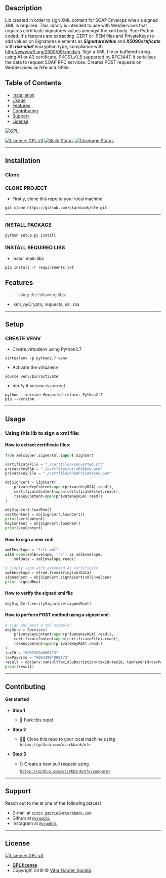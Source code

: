 ## Description
Lib created in order to sign XML content for SOAP Envelops when a signed XML is required. 
This library is intended to use with WebServices that requires certificate signatures values amongst the xml body.
Pure Python coded. It's features are extracting .CERT or .PEM files and PrivateKeys to add values 
on Signatures elements as ***SignatureValue*** and ***X509Certificate*** with ***rsa-sha1*** encryption type,
compliance with http://www.w3.org/2000/09/xmldsig. 
Sign a XML file or buffered string using A1 or A3 certificate, PKCS1_v1_5 supported by RFC3447. 
It serializes the data to request SOAP RPC services. Creates POST requests on WebServices as NFe and NFSe.

## Table of Contents


- [Installation](#installation)
- [Usage](#usage)
- [Features](#features)
- [Contributing](#contributing)
- [Support](#support)
- [License](#license)



<a href="https://gnu.org"><img src="https://www.gnu.org/graphics/gplv3-127x51.png" title="FVCproductions" alt="GPL"></a>

<!-- [![FVCproductions](https://avatars1.githubusercontent.com/u/4284691?v=3&s=200)](http://fvcproductions.com) -->
[![License: GPL v3](https://img.shields.io/badge/License-GPLv3-blue.svg)](https://www.gnu.org/licenses/gpl-3.0)
[![Build Status](http://img.shields.io/travis/badges/badgerbadgerbadger.svg?style=flat-square)](https://travis-ci.org/badges/badgerbadgerbadger)
[![Coverage Status](http://img.shields.io/coveralls/badges/badgerbadgerbadger.svg?style=flat-square)](https://coveralls.io/r/badges/badgerbadgerbadger) 

---


## Installation

### Clone

### CLONE PROJECT
- Firstly, clone this repo to your local machine

```shell
git clone https://github.com/starkbank/nfe.git
```
---
### INSTALL PACKAGE
```shell     
python setup.py install
``` 

### INSTALL REQUIRED LIBS

- Install main libs
```shell     
pip install -r requirements.txt
``` 

## Features
> Using the following libs: 
- lxml, pyCrypto, requests, ssl, rsa

---


## Setup

### CREATE VENV

- Create virtualenv using Python2.7
```shell     
virtualenv -p python2.7 venv
```
- Activate the virtualenv
```shell     
source venv/bin/activate
```
- Verify if version is correct
```shell     
python --version #expected return: Python2.7
pip --version
```

---
## Usage

### Using this lib to sign a xml file:

#### How to extract certificate files:
```python
from xmlsigner.signerXml import SignCert

certificateFile = "./certfiles/converted.crt"
privateKeyRSA = "./certfiles/privRSAkey.pem"
privateKeyFile = "./certfiles/RSAPrivateKey.pem"

objSignCert = SignCert(
    privateKeyContent=open(privateKeyRSA).read(),
    certificateContent=open(certificateFile).read(),
    rsaKeyContent=open(privateKeyRSA).read()
)

objSignCert.loadPem()
certContent = objSignCert.loadCert()
print(certContent)
keyContent = objSignCert.loadPem()
print(keyContent)
```

#### How to sign a new xml:
```python
xmlEnvelope = "file.xml"
with open(xmlEnvelope, 'rb') as xmlEnvelope:
    xmlData = xmlEnvelope.read()

# Simply sign with extended A1 certificate
xmlEnvelope = etree.fromstring(xmlData)
signedRoot = objSignCert.signA1Cert(xmlEnvelope)
print signedRoot
```


#### How to verify the signed xml file
```python
objSignCert.verifySignature(signedRoot)
```

#### How to perform POST method using a signed xml:
```python
# Sign and post a xml example:
objServ = Services(
    privateKeyContent=open(privateKeyRSA).read(),
    certificateContent=open(certificateFile).read(),
    rsaKeyContent=open(privateKeyRSA).read()
)
taxId = "00623904000173"
taxPayerId = "00623904000173"
result = objServ.consultTaxIdSubscription(taxId=taxId, taxPayerId=taxPayerId)
print(result)
```

---

## Contributing

#### Get started

- **Step 1**
    - 🍴 Fork this repo!

- **Step 2**
    - 🔨🔨 Clone this repo to your local machine using `https://github.com/starkbank/nfe`

- **Step 3**
    - 🔃 Create a new pull request using <a href="https://github.com/starkbank/nfe/compare/" target="_blank">`https://github.com/starkbank/nfe/compare/`</a>

---

## Support

Reach out to me at one of the following places!

- E-mail at <a href="mailto:" target="_blank">`vitor.gabriel@starkbank.com`</a>
- Github at <a href="https://www.github.com/vsgobbi" target="_blank">`@vsgobbi`</a>
- Instagram at <a href="https://www.instagram.com/vsgobbi/" target="_blank">`@vsgobbi`</a>

---

## License

 [![License: GPL v3](https://img.shields.io/badge/License-GPLv3-blue.svg)](https://www.gnu.org/licenses/gpl-3.0)
- **[GPL license](https://www.gnu.org/licenses/gpl-3.0)**
- Copyright 2019 © <a href="https://github.com/vsgobbi" target="_blank">Vitor Gabriel Sgobbi</a>.

